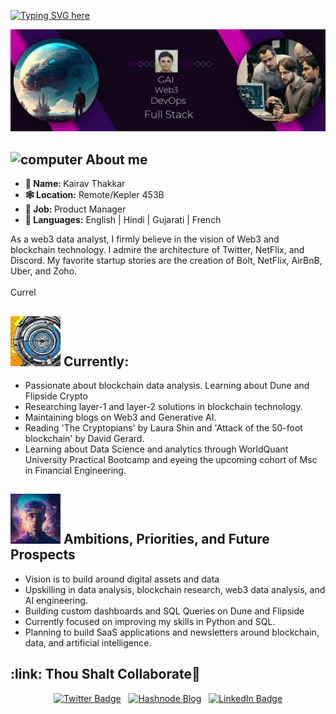 <a href="https://git.io/typing-svg">
  <p>  <img src="https://readme-typing-svg.demolab.com?font=Fira+Code&pause=1000&width=1000&center=true&vCenter=true&lines=Any+sufficiently+advanced+technology+is+indistinguishable+from+magic" alt="Typing SVG here" /></a></p>



<div><img src="https://github.com/parzivalkairav/Images-used-/blob/main/github_banner.png" alt="Personal Banner" /></div>

<h2><img src="https://thumbs.gfycat.com/AcrobaticMatureGazelle.webp" alt="computer" width="80"> About me </h2>

<ul>
  <li><b>👤 Name: </b> Kairav Thakkar</li>
  <li><b>🕸️ Location:</b> Remote/Kepler 453B</li>
  <li><b>💼 Job: </b>Product Manager</li>
  <li><b>🧠 Languages:</b> English | Hindi | Gujarati | French</li>
</ul>
As a web3 data analyst, I firmly believe in the vision of Web3 and blockchain technology. I admire the architecture of Twitter, NetFlix, and Discord. My favorite startup stories are the creation of Bolt, NetFlix, AirBnB, Uber, and Zoho. 
<br/><br/>
Currel
<h2><img src="https://github.com/parzivalkairav/Images-used-/blob/main/time_machine.jpeg" alt="computer" width="80"> Currently:</h2>
<ul>
  <li>Passionate about blockchain data analysis. Learning about Dune and Flipside Crypto</li>
  <li>Researching layer-1 and layer-2 solutions in blockchain technology.</li>
  <li>Maintaining blogs on Web3 and Generative AI.</li>
  <li>Reading 'The Cryptopians' by Laura Shin and 'Attack of the 50-foot blockchain' by David Gerard.</li>
  <li>Learning about Data Science and analytics through WorldQuant University Practical Bootcamp and eyeing the upcoming cohort of Msc in Financial Engineering.</li>
</ul>
<h2><img src="https://github.com/parzivalkairav/Images-used-/blob/main/image_online.png" alt="computer" width="80"> Ambitions, Priorities, and Future Prospects</h2>
<ul>
  <li>Vision is to build around digital assets and data </li>
  <li>Upskilling in data analysis, blockchain research, web3 data analysis, and AI engineering. </li>
  <li>Building custom dashboards and SQL Queries on Dune and Flipside </li>
  <li>Currently focused on improving my skills in Python and SQL.</li>
  <li>Planning to build SaaS applications and newsletters around blockchain, data, and artificial intelligence.</li>
</ul>
 

    
<!---📫 Contact Me: --->
<h2 align="left">:link: Thou Shalt Collaborate💬 </h2>
<p align="center"><a href="https://twitter.com/kairavweb3"><img src="https://img.shields.io/badge/kairavweb3%20-%231DA1F2.svg?&style=for-the-badge&logo=Twitter&logoColor=white" alt="Twitter Badge"></a><!---<a href="https://twitter.com/kairavweb3">	![Twitter](https://img.shields.io/badge/Twitter-%231DA1F2.svg?style=for-the-badge&logo=Twitter&logoColor=white)</a>--->&nbsp&nbsp
<a href="https://web3kairav.hashnode.dev/"><img src="https://img.shields.io/badge/devkairav-2962FF?style=for-the-badge&logo=hashnode&logoColor=white" alt="Hashnode Blog"></a>&nbsp&nbsp
<a href="https://www.linkedin.com/in/kairavthakkar/"><img src="https://img.shields.io/badge/Kairav Thakkar-0077B5?style=for-the-badge&logo=linkedin&logoColor=white" alt="LinkedIn Badge"></a></p>
<!---
parzivalkairav/parzivalkairav is a ✨ special ✨ repository because its `README.md` (this file) appears on your GitHub profile.
You can click the Preview link to take a look at your changes.
--->
